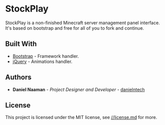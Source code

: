# StockPlay

StockPlay is a non-finished Minecraft server management panel interface. It's based on bootstrap and free for all of you to fork and continue.

## Built With

* [Bootstrap](http://getbootstrap.com/) - Framework handler.
* [jQuery](https://jquery.com/) - Animations handler.

## Authors

* **Daniel Naaman** - *Project Designer and Developer* - [danielntech](https://github.com/danielntech)

## License

This project is licensed under the MIT license, see [//license.md](https://github.com/danielntech/stockplay/blob/master/license.md) for more.
